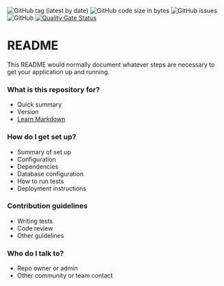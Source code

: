 ![GitHub tag (latest by date)](https://img.shields.io/github/v/tag/AuroralH2020/auroral-gateway-js)
![GitHub code size in bytes](https://img.shields.io/github/languages/code-size/AuroralH2020/auroral-gateway-js)
![GitHub issues](https://img.shields.io/github/issues-raw/AuroralH2020/auroral-gateway-js)
![GitHub](https://img.shields.io/github/license/AuroralH2020/auroral-gateway-js)
[![Quality Gate Status](https://sonar.bavenir.eu/api/project_badges/measure?project=auroral-js-gateway&metric=alert_status&token=squ_209c86b285af7fe433b94e069c3b5794302fe13b)](https://sonar.bavenir.eu/dashboard?id=auroral-js-gateway)
# README #

This README would normally document whatever steps are necessary to get your application up and running.

### What is this repository for? ###

* Quick summary
* Version
* [Learn Markdown](https://bitbucket.org/tutorials/markdowndemo)

### How do I get set up? ###

* Summary of set up
* Configuration
* Dependencies
* Database configuration
* How to run tests
* Deployment instructions

### Contribution guidelines ###

* Writing tests
* Code review
* Other guidelines

### Who do I talk to? ###

* Repo owner or admin
* Other community or team contact